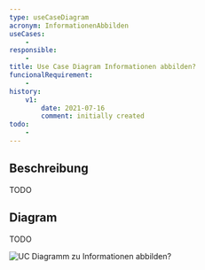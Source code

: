 ```yaml
---
type: useCaseDiagram
acronym: InformationenAbbilden
useCases:
    - 
responsible: 
    - 
title: Use Case Diagram Informationen abbilden?
funcionalRequirement: 
    - 
history:
    v1:
        date: 2021-07-16
        comment: initially created
todo: 
    - 
---
```


## Beschreibung

TODO

## Diagram

TODO

![UC Diagramm zu Informationen abbilden?](url)


